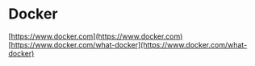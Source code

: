 # Docker  
[https://www.docker.com](https://www.docker.com)  
[https://www.docker.com/what-docker](https://www.docker.com/what-docker)
